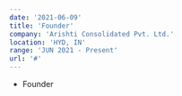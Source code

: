 ```yaml
---
date: '2021-06-09'
title: 'Founder'
company: 'Arishti Consolidated Pvt. Ltd.'
location: 'HYD, IN'
range: 'JUN 2021 - Present'
url: '#'
---
```


- Founder
  